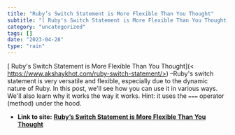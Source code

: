 ```yaml
---
title: "Ruby’s Switch Statement is More Flexible Than You Thought"
subtitle: "[ Ruby's Switch Statement is More Flexible Than You Thought](<"
category: "uncategorized"
tags: []
date: "2023-04-28"
type: "rain"
---
```

[ Ruby's Switch Statement is More Flexible Than You Thought](<
https://www.akshaykhot.com/ruby-switch-statement/>) –Ruby's switch statement
is very versatile and flexible, especially due to the dynamic nature of Ruby.
In this post, we'll see how you can use it in various ways. We'll also learn
why it works the way it works. Hint: it uses the `===` operator (method) under
the hood.


* **Link to site:** **[Ruby’s Switch Statement is More Flexible Than You Thought](None)**